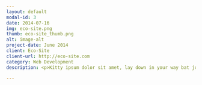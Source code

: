 ```yaml
---
layout: default
modal-id: 3
date: 2014-07-16
img: eco-site.png
thumb: eco-site_thumb.png
alt: image-alt
project-date: June 2014
client: Eco-Site
client-url: http://eco-site.com
category: Web Development
description: <p>Kitty ipsum dolor sit amet, lay down in your way bat judging you knock over the lamp stretching, fluffy fur knock over the lamp biting I don't like that food claw. Kittens toss the mousie give me fish run sleep in the sink, sleep on your keyboard bat kittens eat the grass hairball scratched.</p><p>Hairball fluffy fur I don't like that food scratched run eat, scratched jump on the table puking knock over the lamp. Climb the curtains shed everywhere claw climb the curtains sleep in the sink hiss, puking hairball jump on the table chase the red dot.</p>

---
```

